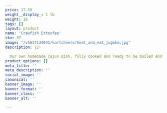 ```yaml
---
price: 17.59
weight__display_: 1 lb
weight: 16
tags: []
layout: product
name: 'Crawfish Ettoufee'
sku: 37
image: "/v1617134641/kartchners/heat_and_eat_jugwkm.jpg"
description: |2-

  Our own homemade cajun dish, fully cooked and ready to be boiled and served.
product_options: []
meta_title: ''
meta_description: ''
social_image: ''
canonical: ''
banner_image: ''
banner_format: ''
banner_class: ''
banner_alt: ''

---
```

